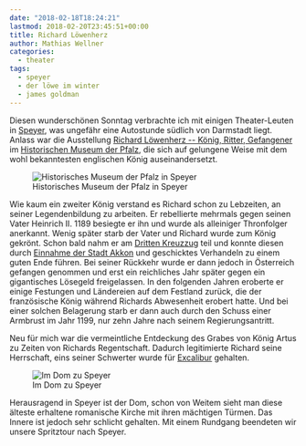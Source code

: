 ```yaml
---
date: "2018-02-18T18:24:21"
lastmod: 2018-02-20T23:45:51+00:00
title: Richard Löwenherz
author: Mathias Wellner
categories:
  - theater
tags:
  - speyer
  - der löwe im winter
  - james goldman
---
```

Diesen wunderschönen Sonntag verbrachte ich mit einigen Theater-Leuten in [Speyer](https://de.wikipedia.org/wiki/Speyer), was ungefähr eine Autostunde südlich von Darmstadt liegt. Anlass war die Ausstellung [Richard Löwenherz -- König, Ritter, Gefangener](http://museum.speyer.de/aktuell/richard-loewenherz-koenig-ritter-gefangener/) im [Historischen Museum der Pfalz](http://museum.speyer.de), die sich auf gelungene Weise mit dem wohl bekanntesten englischen König auseinandersetzt. 

<!--more-->

<figure>
  <img sizes="100vw" srcset="https://farm5.staticflickr.com/4654/40342407561_b96aec18f2_n.jpg 320w, https://farm5.staticflickr.com/4654/40342407561_b96aec18f2_z.jpg 640w, https://farm5.staticflickr.com/4654/40342407561_b96aec18f2_c.jpg 800w, https://farm5.staticflickr.com/4654/40342407561_4205a66f14_h.jpg 1600w, https://farm5.staticflickr.com/4654/40342407561_ebfb20f50a_k.jpg 2048w" src="https://farm5.staticflickr.com/4654/40342407561_b96aec18f2_b.jpg" alt="Historisches Museum der Pfalz in Speyer">
  <figcaption>Historisches Museum der Pfalz in Speyer</figcaption>
</figure>

Wie kaum ein zweiter König verstand es Richard schon zu Lebzeiten, an seiner Legendenbildung zu arbeiten. Er rebellierte mehrmals gegen seinen Vater Heinrich II. 1189 besiegte er ihn und wurde als alleiniger Thronfolger anerkannt. Wenig später starb der Vater und Richard wurde zum König gekrönt. Schon bald nahm er am [Dritten Kreuzzug](https://de.wikipedia.org/wiki/Dritter_Kreuzzug) teil und konnte diesen durch [Einnahme der Stadt Akkon](https://de.wikipedia.org/wiki/Belagerung_von_Akkon_(1189%E2%80%931191)) und geschicktes Verhandeln zu einem guten Ende führen. Bei seiner Rückkehr wurde er dann jedoch in Österreich gefangen genommen und erst ein reichliches Jahr später gegen ein gigantisches Lösegeld freigelassen. In den folgenden Jahren eroberte er einige Festungen und Ländereien auf dem Festland zurück, die der französische König während Richards Abwesenheit erobert hatte. Und bei einer solchen Belagerung starb er dann auch durch den Schuss einer Armbrust im Jahr 1199, nur zehn Jahre nach seinem Regierungsantritt. 

Neu für mich war die vermeintliche Entdeckung des Grabes von König Artus zu Zeiten von Richards Regentschaft. Dadurch legitimierte Richard seine Herrschaft, eins seiner Schwerter wurde für [Excalibur](https://de.wikipedia.org/wiki/Excalibur) gehalten. 

<figure>
  <img sizes="100vw" srcset="https://farm5.staticflickr.com/4628/40342403711_5fd036a64d_n.jpg 320w, https://farm5.staticflickr.com/4628/40342403711_5fd036a64d_z.jpg 640w, https://farm5.staticflickr.com/4628/40342403711_5fd036a64d_c.jpg 800w, https://farm5.staticflickr.com/4628/40342403711_68e4121ad1_h.jpg 1600w, https://farm5.staticflickr.com/4628/40342403711_3d96ecea2f_k.jpg 2048w" src="https://farm5.staticflickr.com/4628/40342403711_5fd036a64d_b.jpg" alt="Im Dom zu Speyer">
  <figcaption>Im Dom zu Speyer</figcaption>
</figure>

Herausragend in Speyer ist der Dom, schon von Weitem sieht man diese älteste erhaltene romanische Kirche mit ihren mächtigen Türmen. Das Innere ist jedoch sehr schlicht gehalten. Mit einem Rundgang beendeten wir unsere Spritztour nach Speyer. 

